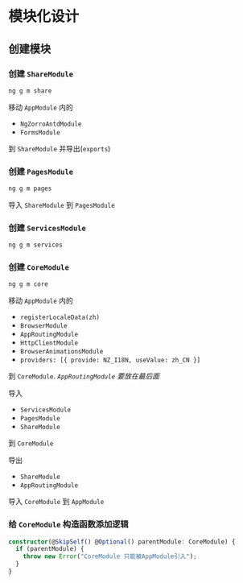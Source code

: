 # 模块化设计

## 创建模块

### 创建 `ShareModule`

```bash
ng g m share
```

移动 `AppModule` 内的

* `NgZorroAntdModule`
* `FormsModule`

到 `ShareModule` 并导出(`exports`)

### 创建 `PagesModule`

```bash
ng g m pages
```

导入 `ShareModule` 到 `PagesModule`

### 创建 `ServicesModule`

```bash
ng g m services
```

### 创建 `CoreModule`

```bash
ng g m core
```

移动 `AppModule` 内的

* `registerLocaleData(zh)`
* `BrowserModule`
* `AppRoutingModule`
* `HttpClientModule`
* `BrowserAnimationsModule`
* `providers: [{ provide: NZ_I18N, useValue: zh_CN }]`

到 `CoreModule`. *`AppRoutingModule` 要放在最后面*

导入

* `ServicesModule`
* `PagesModule`
* `ShareModule`

到 `CoreModule`

导出

* `ShareModule`
* `AppRoutingModule`

导入 `CoreModule` 到 `AppModule`

### 给 `CoreModule` 构造函数添加逻辑

```ts
constructor(@SkipSelf() @Optional() parentModule: CoreModule) {
  if (parentModule) {
    throw new Error("CoreModule 只能被AppModule引入");
  }
}
```
